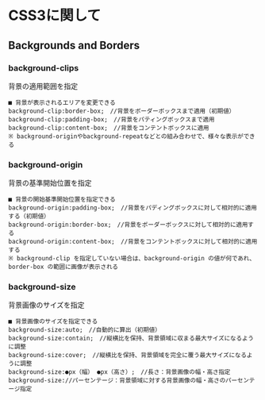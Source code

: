 # CSS3に関して

## Backgrounds and Borders

### background-clips

背景の適用範囲を指定

    ■ 背景が表示されるエリアを変更できる
    background-clip:border-box;　//背景をボーダーボックスまで適用（初期値）
    background-clip:padding-box;　//背景をパティングボックスまで適用
    background-clip:content-box;　//背景をコンテントボックスに適用
    ※ background-originやbackground-repeatなどとの組み合わせで、様々な表示ができる

### background-origin

背景の基準開始位置を指定

    ■ 背景の開始基準開始位置を指定できる
    background-origin:padding-box;　//背景をパディングボックスに対して相対的に適用する（初期値）
    background-origin:border-box;　//背景をボーダーボックスに対して相対的に適用する
    background-origin:content-box;　//背景をコンテントボックスに対して相対的に適用する
    ※ background-clip を指定していない場合は、background-origin の値が何であれ、border-box の範囲に画像が表示される

### background-size

背景画像のサイズを指定

    ■ 背景画像のサイズを指定できる
    background-size:auto;　//自動的に算出（初期値）
    background-size:contain;　//縦横比を保持、背景領域に収まる最大サイズになるように調整
    background-size:cover;　//縦横比を保持、背景領域を完全に覆う最大サイズになるように調整
    background-size:●px（幅） ●px（高さ）;　//長さ：背景画像の幅・高さ指定
    background-size://パーセンテージ：背景領域に対する背景画像の幅・高さのパーセンテージ指定







